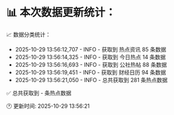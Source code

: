 📊 本次数据更新统计：
==========================

📈 数据分类统计：
- 2025-10-29 13:56:12,707 - INFO - 获取到 热点资讯 85 条数据
- 2025-10-29 13:56:14,325 - INFO - 获取到 今日热点 14 条数据
- 2025-10-29 13:56:16,693 - INFO - 获取到 公社热帖 88 条数据
- 2025-10-29 13:56:19,451 - INFO - 获取到 财经日历 94 条数据
- 2025-10-29 13:56:21,050 - INFO - 总共获取到 281 条热点数据

✅ 总共获取到 - 条热点数据

🕐 更新时间: 2025-10-29 13:56:21
